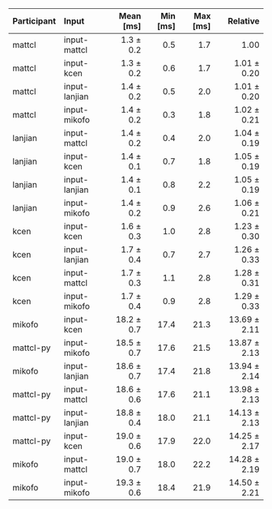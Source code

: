 | Participant | Input | Mean [ms] | Min [ms] | Max [ms] | Relative |
|:---|:---|---:|---:|---:|---:|
| mattcl | input-mattcl | 1.3 ± 0.2 | 0.5 | 1.7 | 1.00 |
| mattcl | input-kcen | 1.3 ± 0.2 | 0.6 | 1.7 | 1.01 ± 0.20 |
| mattcl | input-lanjian | 1.4 ± 0.2 | 0.5 | 2.0 | 1.01 ± 0.20 |
| mattcl | input-mikofo | 1.4 ± 0.2 | 0.3 | 1.8 | 1.02 ± 0.21 |
| lanjian | input-mattcl | 1.4 ± 0.2 | 0.4 | 2.0 | 1.04 ± 0.19 |
| lanjian | input-kcen | 1.4 ± 0.1 | 0.7 | 1.8 | 1.05 ± 0.19 |
| lanjian | input-lanjian | 1.4 ± 0.1 | 0.8 | 2.2 | 1.05 ± 0.19 |
| lanjian | input-mikofo | 1.4 ± 0.2 | 0.9 | 2.6 | 1.06 ± 0.21 |
| kcen | input-kcen | 1.6 ± 0.3 | 1.0 | 2.8 | 1.23 ± 0.30 |
| kcen | input-lanjian | 1.7 ± 0.4 | 0.7 | 2.7 | 1.26 ± 0.33 |
| kcen | input-mattcl | 1.7 ± 0.3 | 1.1 | 2.8 | 1.28 ± 0.31 |
| kcen | input-mikofo | 1.7 ± 0.4 | 0.9 | 2.8 | 1.29 ± 0.33 |
| mikofo | input-kcen | 18.2 ± 0.7 | 17.4 | 21.3 | 13.69 ± 2.11 |
| mattcl-py | input-mikofo | 18.5 ± 0.7 | 17.6 | 21.5 | 13.87 ± 2.13 |
| mikofo | input-lanjian | 18.6 ± 0.7 | 17.4 | 21.8 | 13.94 ± 2.14 |
| mattcl-py | input-mattcl | 18.6 ± 0.6 | 17.6 | 21.1 | 13.98 ± 2.13 |
| mattcl-py | input-lanjian | 18.8 ± 0.4 | 18.0 | 21.1 | 14.13 ± 2.13 |
| mattcl-py | input-kcen | 19.0 ± 0.6 | 17.9 | 22.0 | 14.25 ± 2.17 |
| mikofo | input-mattcl | 19.0 ± 0.7 | 18.0 | 22.2 | 14.28 ± 2.19 |
| mikofo | input-mikofo | 19.3 ± 0.6 | 18.4 | 21.9 | 14.50 ± 2.21 |
